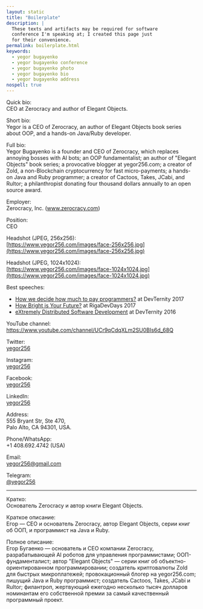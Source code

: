 ```yaml
---
layout: static
title: "Boilerplate"
description: |
  These texts and artifacts may be required for software
  conference I'm speaking at; I created this page just
  for their convenience.
permalink: boilerplate.html
keywords:
  - yegor bugayenko
  - yegor bugayenko conference
  - yegor bugayenko photo
  - yegor bugayenko bio
  - yegor bugayenko address
nospell: true
---
```


Quick bio:<br/>
CEO at Zerocracy and author of Elegant Objects.

Short bio:<br/>
Yegor is a CEO of Zerocracy,
an author of Elegant Objects book series about OOP,
and a hands-on Java/Ruby developer.

Full bio:<br/>
Yegor Bugayenko is a founder and CEO of Zerocracy, which replaces annoying bosses with AI bots;
an OOP fundamentalist;
an author of "Elegant Objects" book series;
a provocative blogger at yegor256.com;
a creator of Zold, a non-Blockchain cryptocurrency for fast micro-payments;
a hands-on Java and Ruby programmer;
a creator of Cactoos, Takes, JCabi, and Rultor;
a philanthropist donating four thousand dollars annually to an open source award.

Employer:<br/>
Zerocracy, Inc. (www.zerocracy.com)

Position:<br/>
CEO

Headshot (JPEG, 256x256):<br/>
[https://www.yegor256.com/images/face-256x256.jpg](https://www.yegor256.com/images/face-256x256.jpg)

Headshot (JPEG, 1024x1024):<br/>
[https://www.yegor256.com/images/face-1024x1024.jpg](https://www.yegor256.com/images/face-1024x1024.jpg)

Best speeches:

  * [How we decide how much to pay programmers?](https://www.youtube.com/watch?v=6mfo_FHL3PE) at DevTernity 2017
  * [How Bright is Your Future?](https://www.youtube.com/watch?v=IGbteQpTNCA) at RigaDevDays 2017
  * [eXtremely Distributed Software Development](https://www.youtube.com/watch?v=7EytYc7K5JA) at DevTernity 2016

YouTube channel:<br/>
https://www.youtube.com/channel/UCr9qCdqXLm2SU0BIs6d_68Q

Twitter:<br/>
[yegor256](https://twitter.com/yegor256)

Instagram:<br/>
[yegor256](https://instagram.com/yegor256)

Facebook:<br/>
[yegor256](https://www.facebook.com/yegor256)

LinkedIn:<br/>
[yegor256](https://www.linkedin.com/in/yegor256)

Address:<br/>
555 Bryant Str, Ste 470,<br/>
Palo Alto, CA 94301, USA.

Phone/WhatsApp:<br/>
+1 408.692.4742 (USA)

Email:<br/>
yegor256@gmail.com

Telegram:<br/>
[@yegor256](https://t.me/yegor256)

<hr/>

Кратко:<br/>
Основатель Zerocracy и автор книги Elegant Objects.

Краткое описание:<br/>
Егор &mdash; CEO и основатель Zerocracy,
автор Elegant Objects, серии книг об ООП,
и программист на Java и Ruby.

Полное описание:<br/>
Егор Бугаенко &mdash; основатель и CEO компании Zerocracy, разрабатывающей AI роботов для управления программистами;
ООП-фундаменталист;
автор "Elegant Objects" &mdash; серии книг об объектно-ориентированном программировании;
создатель криптовалюты Zold для быстрых микроплатежей;
провокационный блогер на yegor256.com;
пишущий Java и Ruby программист;
создатель Cactoos, Takes, JCabi и Rultor;
филантроп, жертвующий ежегодно несколько тысяч долларов номинантам его собственной премии за самый качественный программный проект.

